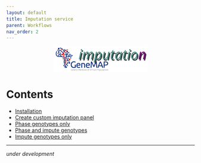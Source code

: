```yaml
---
layout: default
title: Imputation service
parent: Workflows
nav_order: 2
---
```


<p align="center"><img src="../../assets/img/genemap-imputation.svg" height="50%" width="50%"></p>

# Contents

- [Installation](#)
- [Create custom imputation panel](#)
- [Phase genotypes only](#)
- [Phase and impute genotypes](#)
- [Impute genotypes only](#)

---

_under development_